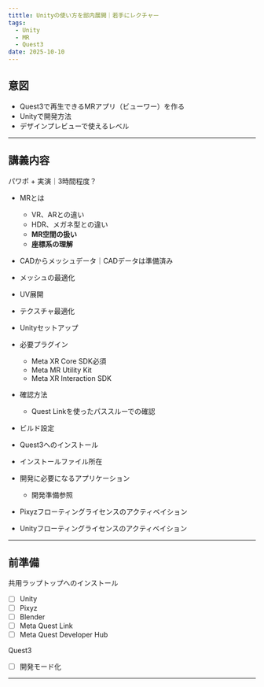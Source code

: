 ```yaml
---
tittle: Unityの使い方を部内展開｜若手にレクチャー
tags:
  - Unity
  - MR
  - Quest3
date: 2025-10-10
---
```

## 意図
- Quest3で再生できるMRアプリ（ビューワー）を作る
- Unityで開発方法
- デザインプレビューで使えるレベル

---

## 講義内容
パワポ + 実演｜3時間程度？

- MRとは
	- VR、ARとの違い
	- HDR、メガネ型との違い
	- **MR空間の扱い**
	- **座標系の理解**

- CADからメッシュデータ｜CADデータは準備済み
- メッシュの最適化

- UV展開
- テクスチャ最適化

- Unityセットアップ
- 必要プラグイン
	- Meta XR Core SDK必須
 	- Meta MR Utility Kit
  	- Meta XR Interaction SDK	  
- 確認方法
	- Quest Linkを使ったパススルーでの確認

- ビルド設定

- Quest3へのインストール
- インストールファイル所在

- 開発に必要になるアプリケーション
	- 開発準備参照

- Pixyzフローティングライセンスのアクティベイション

- Unityフローティングライセンスのアクティベイション

---


## 前準備
共用ラップトップへのインストール
- [ ] Unity
- [ ] Pixyz
- [ ] Blender
- [ ] Meta Quest Link
- [ ] Meta Quest Developer Hub

Quest3
- [ ] 開発モード化

---

